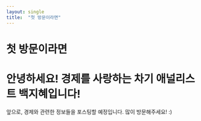```yaml
---
layout: single
title:  "첫 방문이라면"
---
```

# 첫 방문이라면

# **안녕하세요! 경제를 사랑하는 차기 애널리스트 백지혜입니다!**

앞으로, 경제와 관련한 정보들을 포스팅할 예정입니다. 많이 방문해주세요! :)
